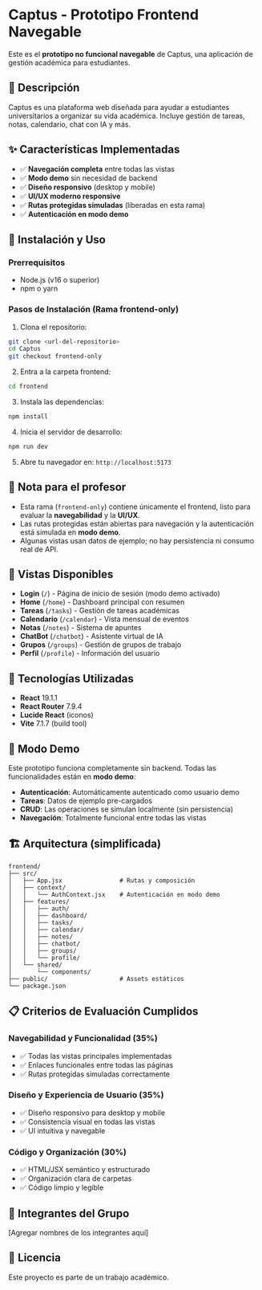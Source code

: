 # Captus - Prototipo Frontend Navegable

Este es el **prototipo no funcional navegable** de Captus, una aplicación de gestión académica para estudiantes.

## 🎯 Descripción

Captus es una plataforma web diseñada para ayudar a estudiantes universitarios a organizar su vida académica. Incluye gestión de tareas, notas, calendario, chat con IA y más.

## ✨ Características Implementadas

- ✅ **Navegación completa** entre todas las vistas
- ✅ **Modo demo** sin necesidad de backend
- ✅ **Diseño responsivo** (desktop y mobile)
- ✅ **UI/UX moderno responsive**
- ✅ **Rutas protegidas simuladas** (liberadas en esta rama)
- ✅ **Autenticación en modo demo**

## 🚀 Instalación y Uso

### Prerrequisitos

- Node.js (v16 o superior)
- npm o yarn

### Pasos de Instalación (Rama frontend-only)

1. Clona el repositorio:
```bash
git clone <url-del-repositorio>
cd Captus
git checkout frontend-only
```

2. Entra a la carpeta frontend:
```bash
cd frontend
```

3. Instala las dependencias:
```bash
npm install
```

4. Inicia el servidor de desarrollo:
```bash
npm run dev
```

5. Abre tu navegador en: `http://localhost:5173`

## 🧭 Nota para el profesor

- Esta rama (`frontend-only`) contiene únicamente el frontend, listo para evaluar la **navegabilidad** y la **UI/UX**.
- Las rutas protegidas están abiertas para navegación y la autenticación está simulada en **modo demo**.
- Algunas vistas usan datos de ejemplo; no hay persistencia ni consumo real de API.

## 📱 Vistas Disponibles

- **Login** (`/`) - Página de inicio de sesión (modo demo activado)
- **Home** (`/home`) - Dashboard principal con resumen
- **Tareas** (`/tasks`) - Gestión de tareas académicas
- **Calendario** (`/calendar`) - Vista mensual de eventos
- **Notas** (`/notes`) - Sistema de apuntes
- **ChatBot** (`/chatbot`) - Asistente virtual de IA
- **Grupos** (`/groups`) - Gestión de grupos de trabajo
- **Perfil** (`/profile`) - Información del usuario

## 🎨 Tecnologías Utilizadas

- **React** 19.1.1
- **React Router** 7.9.4
- **Lucide React** (iconos)
- **Vite** 7.1.7 (build tool)

## 📝 Modo Demo

Este prototipo funciona completamente sin backend. Todas las funcionalidades están en **modo demo**:

- **Autenticación**: Automáticamente autenticado como usuario demo
- **Tareas**: Datos de ejemplo pre-cargados
- **CRUD**: Las operaciones se simulan localmente (sin persistencia)
- **Navegación**: Totalmente funcional entre todas las vistas

## 🏗️ Arquitectura (simplificada)

```
frontend/
├── src/
│   ├── App.jsx                # Rutas y composición
│   ├── context/
│   │   └── AuthContext.jsx    # Autenticación en modo demo
│   ├── features/
│   │   ├── auth/
│   │   ├── dashboard/
│   │   ├── tasks/
│   │   ├── calendar/
│   │   ├── notes/
│   │   ├── chatbot/
│   │   ├── groups/
│   │   └── profile/
│   └── shared/
│       └── components/
├── public/                    # Assets estáticos
└── package.json
```

## 📋 Criterios de Evaluación Cumplidos

### Navegabilidad y Funcionalidad (35%)
- ✅ Todas las vistas principales implementadas
- ✅ Enlaces funcionales entre todas las páginas
- ✅ Rutas protegidas simuladas correctamente

### Diseño y Experiencia de Usuario (35%)
- ✅ Diseño responsivo para desktop y mobile
- ✅ Consistencia visual en todas las vistas
- ✅ UI intuitiva y navegable

### Código y Organización (30%)
- ✅ HTML/JSX semántico y estructurado
- ✅ Organización clara de carpetas
- ✅ Código limpio y legible

## 👥 Integrantes del Grupo

[Agregar nombres de los integrantes aquí]

## 📄 Licencia

Este proyecto es parte de un trabajo académico.

